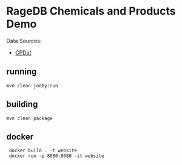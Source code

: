 # RageDB Chemicals and Products Demo


Data Sources:

- [CPDat](https://gaftp.epa.gov/COMPTOX/Sustainable_Chemistry_Data/Chemistry_Dashboard/CPDat/CPDat2020-12-16/)

## running

    mvn clean jooby:run

## building

    mvn clean package

## docker

     docker build . -t website
     docker run -p 8080:8080 -it website
